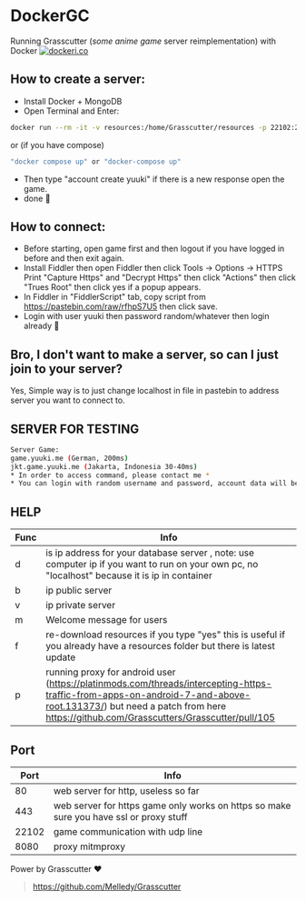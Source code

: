 # DockerGC
Running Grasscutter (*some anime game* server reimplementation) with Docker
[![dockeri.co](https://dockeri.co/image/siakbary/dockergc)](https://hub.docker.com/r/siakbary/dockergc)
## How to create a server:
- Install Docker + MongoDB
- Open Terminal and Enter:
```sh
docker run --rm -it -v resources:/home/Grasscutter/resources -p 22102:22102/udp -p 443:443/tcp siakbary/dockergc:dev-2.3 -d 'mongodb://2.0.0.100:27017' -b 'localhost' -f 'yes'
```
or (if you have compose)
```sh
"docker compose up" or "docker-compose up"
```
- Then type "account create yuuki" if there is a new response open the game.
- done 🙂

## How to connect:
- Before starting, open game first and then logout if you have logged in before and then exit again.
- Install Fiddler then open Fiddler then click Tools -> Options -> HTTPS Print "Capture Https" and "Decrypt Https" then click "Actions" then click "Trues Root" then click yes if a popup appears.
- In Fiddler in "FiddlerScript" tab, copy script from https://pastebin.com/raw/rfhpS7U5 then click save.
- Login with user yuuki then password random/whatever then login already 🙂

## Bro, I don't want to make a server, so can I just join to your server?
Yes, Simple way is to just change localhost in file in pastebin to address server you want to connect to.

## SERVER FOR TESTING
```sh
Server Game: 
game.yuuki.me (German, 200ms)
jkt.game.yuuki.me (Jakarta, Indonesia 30-40ms)
* In order to access command, please contact me *
* You can login with random username and password, account data will be reset when datebase is reset,error,testing and sometimes server is automatically disconnected due to an error,bug,update. *
```

## HELP
| Func | Info |
| ------ | ------ |
| d | is ip address for your database server , note: use computer ip if you want to run on your own pc, no "localhost" because it is ip in container |
| b | ip public server |
| v | ip private server |
| m | Welcome message for users |
| f | re-download resources if you type "yes" this is useful if you already have a resources folder but there is latest update |
| p | running proxy for android user (https://platinmods.com/threads/intercepting-https-traffic-from-apps-on-android-7-and-above-root.131373/) but need a patch from here https://github.com/Grasscutters/Grasscutter/pull/105 |

## Port
| Port | Info |
| ------ | ------ |
| 80 | web server for http, useless so far |
| 443 | web server for https game only works on https so make sure you have ssl or proxy stuff |
| 22102 | game communication with udp line |
| 8080 | proxy mitmproxy |

Power by Grasscutter ❤️
> https://github.com/Melledy/Grasscutter